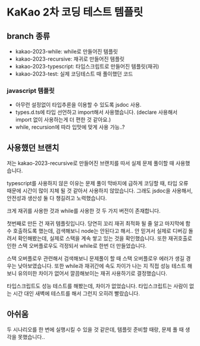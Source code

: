 # KaKao 2차 코딩 테스트 템플릿

## branch 종류
- kakao-2023-while: while로 만들어진 템플릿
- kakao-2023-recursive: 재귀로 만들어진 템플릿
- kakao-2023-typescript: 타입스크립트로 만들어진 템플릿(재귀)
- kakao-2023-test: 실제 코딩테스트 때 풀이했던 코드

### javascript 템플릿
- 아무런 설정없이 타입추론을 이용할 수 있도록 jsdoc 사용.
- types.d.ts에 타입 선언하고 import해서 사용했습니다. (declare 사용해서 import 없이 사용하는게 더 편한 것 같아요.)
- while, recursion에 따라 입맛에 맞게 사용 가능..?


## 사용했던 브랜치
저는 kakao-2023-recursive로 만들어진 브랜치를 따서 실제 문제 풀이할 때 사용했습니다.

typescript를 사용하지 않은 이유는 문제 풀이 막바지에 급하게 코딩할 때, 타입 오류 때문에 시간이 많이 지체 될 것 같아서 사용하지 않았습니다.
그래도 jsdoc을 사용해서, 안전성과 생산성 둘 다 챙길려고 노력했습니다.

크게 재귀를 사용한 것과 while를 사용한 것 두 가지 버전이 존재합니다.

첫번째로 만든 건 재귀 템플릿입니다. 당연히 꼬리 재귀 최적화 될 줄 알고 마지막에 함수 호출하도록 했는데, 검색해보니 node는 안된다고 해서..
안 믿겨서 실제로 디버깅 돌려서 확인해봤는데, 실제로 스택을 계속 쌓고 있는 것을 확인했습니다.
또한 재귀호출로 인한 스택 오버플로우도 걱정되서 while로 한번 더 만들었습니다. 

스택 오버플로우 관련해서 검색해보니 문제풀이 할 때 스택 오버플로우 에러가 생길 경우는 낮아보였습니다. 
또한 while과 재귀간에 속도 차이가 나는 지 직접 성능 테스트 해보니 유의미한 차이가 없어서 깔끔해보이는 재귀 사용하기로 결정했습니다. 

타입스크립트도 성능 테스트를 해봤는데, 차이가 없었습니다. 타입스크립트는 사람이 없는 시간 대인 새벽에 테스트를 해서 그런지 오히려 빨랐습니다.

## 아쉬움
두 시나리오를 한 번에 실행시킬 수 있을 것 같은데, 템플릿 준비할 때랑, 문제 풀 때 생각을 못했습니다..

